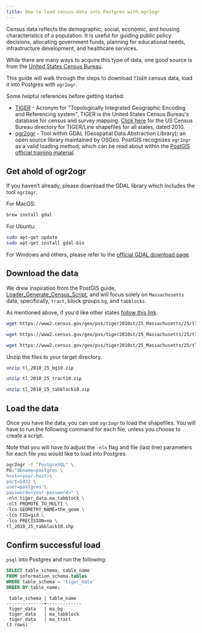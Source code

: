 ```yaml
---
title: How to load census data into Postgres with ogr2ogr
---
```


Census data reflects the demographic, social, economic, and housing characteristics of a population.
It is useful for guiding public policy decisions, allocating government funds, planning for educational needs, infrastructure development, and healthcare services.

While there are many ways to acquire this type of data, one good source is from the [United States Census Bureau](https://www.census.gov/).

This guide will walk through the steps to download `TIGER` census data, load it into Postgres with `ogr2ogr`.

Some helpful references before getting started:
- [TIGER](https://www.census.gov/programs-surveys/geography/guidance/tiger-data-products-guide.html#:~:text=TIGER%20stands%20for%20the%20Topologically,data%20as%20the%20primary%20source.) - Acronym for "Topologically Integrated Geographic Encoding and Referencing system", TIGER is the United States Census Bureau's database for census and survey mapping. [Click here](https://www2.census.gov/geo/pvs/tiger2010st/) for the US Census Bureau directory for TIGER/Line shapefiles for all states, dated 2010.
- [ogr2ogr](https://gdal.org/programs/ogr2ogr.html) - Tool within GDAL (Geospatial Data Abstraction Library); an open source library maintained by OSGeo. PostGIS recognizes `ogr2ogr` as a valid loading method, which can be read about within the [PostGIS official training material](https://postgis.net/workshops/postgis-intro/loading_data.html#loading-with-ogr2ogr).

## Get ahold of ogr2ogr

If you haven’t already, please download the GDAL library which includes the tool `ogr2ogr`.

For MacOS:
```bash
brew install gdal
```

For Ubuntu:
```bash
sudo apt-get update
sudo apt-get install gdal-bin
```

For Windows and others, please refer to the [official GDAL download page](https://gdal.org/download.html#download).

## Download the data

We drew inspiration from the PostGIS guide, [Loader_Generate_Census_Script](https://postgis.net/docs/Loader_Generate_Census_Script.html), and will focus solely on `Massachusetts` data, specifically, `tract`, block groups `bg`, and `tabblocks`.

As mentioned above, if you'd like other states [follow this link](https://www2.census.gov/geo/pvs/tiger2010st/).

```bash
wget https://www2.census.gov/geo/pvs/tiger2010st/25_Massachusetts/25/tl_2010_25_bg10.zip
```
```bash
wget https://www2.census.gov/geo/pvs/tiger2010st/25_Massachusetts/25/tl_2010_25_tract10.zip
```
```bash
wget https://www2.census.gov/geo/pvs/tiger2010st/25_Massachusetts/25/tl_2010_25_tabblock10.zip
```

Unzip the files to your target directory.

```bash
unzip tl_2010_25_bg10.zip
```
```bash
unzip tl_2010_25_tract10.zip
```
```bash
unzip tl_2010_25_tabblock10.zip
```

## Load the data

Once you have the data, you can use `ogr2ogr` to load the shapefiles.
You will have to run the following command for each file, unless you choose to create a script.

Note that you will have to adjust the `-nln` flag and file (last line) parameters for each file you would like to load into Postgres.

```bash
ogr2ogr -f "PostgreSQL" \
PG:"dbname=postgres \
host=<your-host>\
port=5432 \
user=postgres \
password=<your-password>" \
-nln tiger_data.ma_tabblock \
-nlt PROMOTE_TO_MULTI \
-lco GEOMETRY_NAME=the_geom \
-lco FID=gid \
-lco PRECISION=no \
tl_2010_25_tabblock10.shp
```

## Confirm successful load

`psql` into Postgres and run the following:

```sql
SELECT table_schema, table_name
FROM information_schema.tables
WHERE table_schema = 'tiger_data'
ORDER BY table_name;
```
```text
 table_schema | table_name
--------------+-------------
 tiger_data   | ma_bg
 tiger_data   | ma_tabblock
 tiger_data   | ma_tract
(3 rows)
```
